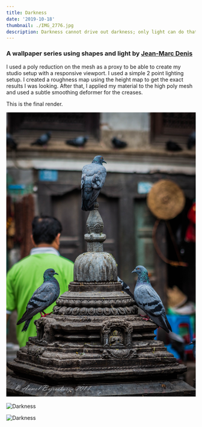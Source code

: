 ```yaml
---
title: Darkness
date: '2019-10-18'
thumbnail: ./IMG_2776.jpg
description: Darkness cannot drive out darkness; only light can do that. Hate cannot drive out hate; only love can do that.
---
```


### A wallpaper series using shapes and light by [Jean-Marc Denis](http://jmd.im/black)

I used a poly reduction on the mesh as a proxy to be able to create my studio setup with a responsive viewport. I used a simple 2 point lighting setup. I created a roughness map using the height map to get the exact results I was looking. After that, I applied my material to the high poly mesh and used a subtle smoothing deformer for the creases.

This is the final render.

<div class="kg-card kg-image-card kg-width-full">

![Darkness](./IMG_0084.jpg)

</div>

<div class="kg-card kg-image-card kg-width-full">

![Darkness](./3926.jpg)

</div>

<div class="kg-card kg-image-card kg-width-full">

![Darkness](./2942.jpg)

</div>
